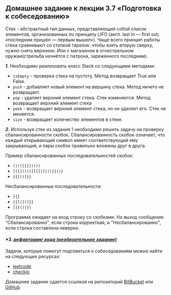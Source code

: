 ## Домашнее задание к лекции 3.7 «Подготовка к собеседованию»

Стек - абстрактный тип данных, представляющий собой список элементов, организованных по принципу LIFO (англ. last in — first out, «последним пришёл — первым вышел»). Чаще всего принцип работы стека сравнивают со стопкой тарелок: чтобы взять вторую сверху, нужно снять верхнюю. Или с магазином в огнестрельном оружии(стрельба начнётся с патрона, заряженного последним).

_**1.**_ Необходимо реализовать класс Stack со следующими методами:
- `isEmpty` - проверка стека на пустоту. Метод возвращает True или False.
- `push` - добавляет новый элемент на вершину стека. Метод ничего не возвращает.
- `pop` - удаляет верхний элемент стека. Стек изменяется. Метод возвращает верхний элемент стека
- `peek` - возвращает верхний элемент стека, но не удаляет его. Стек не меняется.
- `size` - возвращает количество элементов в стеке.

_**2.**_ Используя стек из задания 1 необходимо решить задачу на проверку сбалансированности скобок. Сбалансированность скобок означает, что каждый открывающий символ имеет соответствующий ему закрывающий, и пары скобок правильно вложены друг в друга.

Пример сбалансированных последовательностей скобок:

- `(((([{}]))))`
- `[([])((([[[]]])))]{()}`
- `{{[()]}}`

Несбалансированные последовательности:

- `}{}`
- `{{[(])]}}`
- `[[{())}]`

Программа ожидает на вход строку со скобками. На выход сообщение: "Сбалансированно", если строка корректная, и "Несбалансированно", если строка составлена неверно.

#### **_*3. [рефакторинг кода (необязательное задание)](https://github.com/netology-code/py-homeworks-advanced/blob/master/7.Interview/PEP8.md)_**

Задачи, которые помогут подговиться к собеседованиям можно найти на следующих ресурсах:

- [leetcode](https://leetcode.com/)
- [checkio](https://checkio.org/)

Домашнее задание сдается ссылкой на репозиторий [BitBucket](https://bitbucket.org/) или [GitHub](https://github.com/)